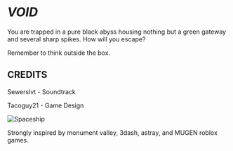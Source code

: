 # ***VOID***
You are trapped in a pure black abyss housing nothing but a green gateway and several sharp spikes. How will you escape?

Remember to think outside the box.

## CREDITS
Sewerslvt - Soundtrack

Tacoguy21 - Game Design

![Spaceship](https://github.com/TacoGuy21/VOID/assets/119009502/c779e3ea-cf23-4743-abed-76f7c4092a22)

Strongly inspired by monument valley, 3dash, astray, and MUGEN roblox games.
